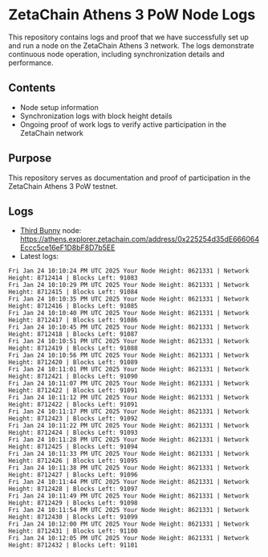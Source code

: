 # ZetaChain Athens 3 PoW Node Logs
This repository contains logs and proof that we have successfully set up and run a node on the ZetaChain Athens 3 network. The logs demonstrate continuous node operation, including synchronization details and performance.

## Contents
- Node setup information
- Synchronization logs with block height details
- Ongoing proof of work logs to verify active participation in the ZetaChain network

## Purpose
This repository serves as documentation and proof of participation in the ZetaChain Athens 3 PoW testnet.

## Logs

- [Third Bunny](https://thirdbunny.xyz/) node: https://athens.explorer.zetachain.com/address/0x225254d35dE666064Eccc5ce16eF1D8bF8D7b5EE
- Latest logs:
```
Fri Jan 24 10:10:24 PM UTC 2025 Your Node Height: 8621331 | Network Height: 8712414 | Blocks Left: 91083
Fri Jan 24 10:10:29 PM UTC 2025 Your Node Height: 8621331 | Network Height: 8712415 | Blocks Left: 91084
Fri Jan 24 10:10:35 PM UTC 2025 Your Node Height: 8621331 | Network Height: 8712416 | Blocks Left: 91085
Fri Jan 24 10:10:40 PM UTC 2025 Your Node Height: 8621331 | Network Height: 8712417 | Blocks Left: 91086
Fri Jan 24 10:10:45 PM UTC 2025 Your Node Height: 8621331 | Network Height: 8712418 | Blocks Left: 91087
Fri Jan 24 10:10:51 PM UTC 2025 Your Node Height: 8621331 | Network Height: 8712419 | Blocks Left: 91088
Fri Jan 24 10:10:56 PM UTC 2025 Your Node Height: 8621331 | Network Height: 8712420 | Blocks Left: 91089
Fri Jan 24 10:11:01 PM UTC 2025 Your Node Height: 8621331 | Network Height: 8712421 | Blocks Left: 91090
Fri Jan 24 10:11:07 PM UTC 2025 Your Node Height: 8621331 | Network Height: 8712422 | Blocks Left: 91091
Fri Jan 24 10:11:12 PM UTC 2025 Your Node Height: 8621331 | Network Height: 8712422 | Blocks Left: 91091
Fri Jan 24 10:11:17 PM UTC 2025 Your Node Height: 8621331 | Network Height: 8712423 | Blocks Left: 91092
Fri Jan 24 10:11:22 PM UTC 2025 Your Node Height: 8621331 | Network Height: 8712424 | Blocks Left: 91093
Fri Jan 24 10:11:28 PM UTC 2025 Your Node Height: 8621331 | Network Height: 8712425 | Blocks Left: 91094
Fri Jan 24 10:11:33 PM UTC 2025 Your Node Height: 8621331 | Network Height: 8712426 | Blocks Left: 91095
Fri Jan 24 10:11:38 PM UTC 2025 Your Node Height: 8621331 | Network Height: 8712427 | Blocks Left: 91096
Fri Jan 24 10:11:44 PM UTC 2025 Your Node Height: 8621331 | Network Height: 8712428 | Blocks Left: 91097
Fri Jan 24 10:11:49 PM UTC 2025 Your Node Height: 8621331 | Network Height: 8712429 | Blocks Left: 91098
Fri Jan 24 10:11:54 PM UTC 2025 Your Node Height: 8621331 | Network Height: 8712430 | Blocks Left: 91099
Fri Jan 24 10:12:00 PM UTC 2025 Your Node Height: 8621331 | Network Height: 8712431 | Blocks Left: 91100
Fri Jan 24 10:12:05 PM UTC 2025 Your Node Height: 8621331 | Network Height: 8712432 | Blocks Left: 91101
```
